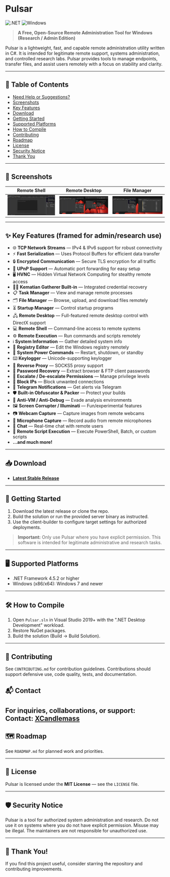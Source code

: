 # Pulsar

![.NET](https://img.shields.io/badge/.NET-4.7.2%2B-blue)
![Windows](https://img.shields.io/badge/OS-Windows-blue)

> **A Free, Open-Source Remote Administration Tool for Windows (Research / Admin Edition)**

Pulsar is a lightweight, fast, and capable remote administration utility written in C#. It is intended for legitimate remote support, systems administration, and controlled research labs. Pulsar provides tools to manage endpoints, transfer files, and assist users remotely with a focus on stability and clarity.

---

## 📖 Table of Contents
- [Need Help or Suggestions?](#-need-help-or-want-to-offer-suggestions)
- [Screenshots](#-screenshots)
- [Key Features](#-key-features)
- [Download](#-download)
- [Getting Started](#-getting-started)
- [Supported Platforms](#-supported-platforms)
- [How to Compile](#-how-to-compile)
- [Contributing](#-contributing)
- [Roadmap](#-roadmap)
- [License](#-license)
- [Security Notice](#-security-notice)
- [Thank You](#-thank-you)

---

## 📸 Screenshots

| **Remote Shell**                  | **Remote Desktop**                | **File Manager**                  |
|-----------------------------------|-----------------------------------|-----------------------------------|
| ![Remote Shell](Images/remote_shell.png) | ![Remote Desktop](Images/remote_desktop.png) | ![File Manager](Images/file_manager.png) |

---

## ✨ Key Features (framed for admin/research use)

- 🌐 **TCP Network Streams** — IPv4 & IPv6 support for robust connectivity
- ⚡ **Fast Serialization** — Uses Protocol Buffers for efficient data transfer
- 🔒 **Encrypted Communication** — Secure TLS encryption for all traffic
- 📡 **UPnP Support** — Automatic port forwarding for easy setup
- 🖥️ **HVNC** — Hidden Virtual Network Computing for stealthy remote access
- 🕵️‍♂️ **Kematian Gatherer Built-in** — Integrated credential recovery
- 📋 **Task Manager** — View and manage remote processes
- 🗂️ **File Manager** — Browse, upload, and download files remotely
- ⏳ **Startup Manager** — Control startup programs
- 🖧 **Remote Desktop** — Full-featured remote desktop control with DirectX support
- 💻 **Remote Shell** — Command-line access to remote systems
- ⚙️ **Remote Execution** — Run commands and scripts remotely
- ℹ️ **System Information** — Gather detailed system info
- 🔧 **Registry Editor** — Edit the Windows registry remotely
- 🔋 **System Power Commands** — Restart, shutdown, or standby
- ⌨️ **Keylogger** — Unicode-supporting keylogger
- 🌉 **Reverse Proxy** — SOCKS5 proxy support
- 🔑 **Password Recovery** — Extract browser & FTP client passwords
- 🔐 **Escalate / De-escalate Permissions** — Manage privilege levels
- 🚫 **Block IPs** — Block unwanted connections
- 📩 **Telegram Notifications** — Get alerts via Telegram
- 🛡️ **Built-in Obfuscator & Packer** — Protect your builds
- 🛑 **Anti-VM / Anti-Debug** — Evade analysis environments
- 🖼️ **Screen Corrupter / Illuminati** — Fun/experimental features
- 📷 **Webcam Capture** — Capture images from remote webcams
- 🎤 **Microphone Capture** — Record audio from remote microphones
- 💬 **Chat** — Real-time chat with remote users
- 📝 **Remote Script Execution** — Execute PowerShell, Batch, or custom scripts
- **…and much more!**
---

## 📥 Download

- **[Latest Stable Release](https://github.com/XCandlemassX/Pulsar/releases)**

---

## 🚀 Getting Started

1. Download the latest release or clone the repo.
2. Build the solution or run the provided server binary as instructed.
3. Use the client-builder to configure target settings for authorized deployments.

> **Important:** Only use Pulsar where you have explicit permission. This software is intended for legitimate administrative and research tasks.

---

## 🖥️ Supported Platforms

- .NET Framework 4.5.2 or higher
- Windows (x86/x64): Windows 7 and newer

---

## 🛠️ How to Compile

1. Open `Pulsar.sln` in Visual Studio 2019+ with the ".NET Desktop Development" workload.
2. Restore NuGet packages.
3. Build the solution (Build -> Build Solution).

---

## 🤝 Contributing

See `CONTRIBUTING.md` for contribution guidelines. Contributions should support defensive use, code quality, tests, and documentation.

## 📬 Contact
For inquiries, collaborations, or support:
**Contact:** [XCandlemass](https://t.me/XCandlemass)
---

## 🗺️ Roadmap

See `ROADMAP.md` for planned work and priorities.

---

## 📜 License

Pulsar is licensed under the **MIT License** — see the `LICENSE` file.

---

## 🛡️ Security Notice

Pulsar is a tool for authorized system administration and research. Do not use it on systems where you do not have explicit permission. Misuse may be illegal. The maintainers are not responsible for unauthorized use.

---

## 🙏 Thank You!

If you find this project useful, consider starring the repository and contributing improvements.

